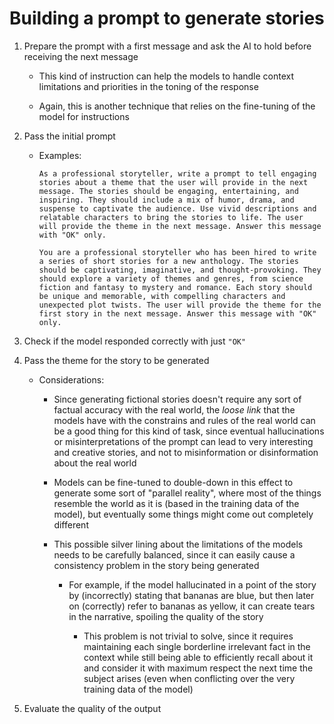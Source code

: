 # Building a prompt to generate stories

1. Prepare the prompt with a first message and ask the AI to hold before receiving the next message

   - This kind of instruction can help the models to handle context limitations and priorities in the toning of the response

   - Again, this is another technique that relies on the fine-tuning of the model for instructions

2. Pass the initial prompt

   - Examples:

     ```text
     As a professional storyteller, write a prompt to tell engaging stories about a theme that the user will provide in the next message. The stories should be engaging, entertaining, and inspiring. They should include a mix of humor, drama, and suspense to captivate the audience. Use vivid descriptions and relatable characters to bring the stories to life. The user will provide the theme in the next message. Answer this message with "OK" only.
     ```

     ```text
     You are a professional storyteller who has been hired to write a series of short stories for a new anthology. The stories should be captivating, imaginative, and thought-provoking. They should explore a variety of themes and genres, from science fiction and fantasy to mystery and romance. Each story should be unique and memorable, with compelling characters and unexpected plot twists. The user will provide the theme for the first story in the next message. Answer this message with "OK" only.
     ```

3. Check if the model responded correctly with just `"OK"`

4. Pass the theme for the story to be generated

   - Considerations:

     - Since generating fictional stories doesn't require any sort of factual accuracy with the real world, the _loose link_ that the models have with the constrains and rules of the real world can be a good thing for this kind of task, since eventual hallucinations or misinterpretations of the prompt can lead to very interesting and creative stories, and not to misinformation or disinformation about the real world

     - Models can be fine-tuned to double-down in this effect to generate some sort of "parallel reality", where most of the things resemble the world as it is (based in the training data of the model), but eventually some things might come out completely different

     - This possible silver lining about the limitations of the models needs to be carefully balanced, since it can easily cause a consistency problem in the story being generated

       - For example, if the model hallucinated in a point of the story by (incorrectly) stating that bananas are blue, but then later on (correctly) refer to bananas as yellow, it can create tears in the narrative, spoiling the quality of the story

         - This problem is not trivial to solve, since it requires maintaining each single borderline irrelevant fact in the context while still being able to efficiently recall about it and consider it with maximum respect the next time the subject arises (even when conflicting over the very training data of the model)

5. Evaluate the quality of the output
